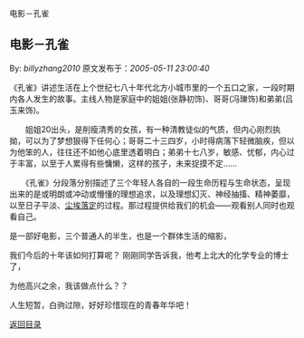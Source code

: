 电影－孔雀
## 电影－孔雀

By: *billyzhang2010* 原文发布于：*2005-05-11 23:00:40*

《孔雀》讲述生活在上个世纪七八十年代北方小城市里的一个五口之家，一段时期内各人发生的故事。主线人物是家庭中的姐姐(张静初饰)、哥哥(冯瓅饰)和弟弟(吕玉来饰)。

　　姐姐20出头，是削瘦清秀的女孩，有一种清教徒似的气质，但内心刚烈执拗，可以为了梦想狠得下任何心；哥哥二十三四岁，小时得病落下轻微脑疾，但以为他笨的人，往往还不如他心底里透着明白；弟弟十七八岁，敏感、忧郁，内心过于丰富，以至于人累得有些慵懒，这样的孩子，未来捉摸不定……

　　《孔雀》分段落分别描述了三个年轻人各自的一段生命历程与生命状态，呈现出来的是或明朗或冲动或懵懂的理想追求，以及理想幻灭、神经抽搐、精神萎靡，以至日子平淡、[尘埃落定](http&#58;//ent.tom.com/1030/1592/200463-82058.html)的过程。那过程提供给我们的机会——观看别人同时也观看自己。

 

  是一部好电影，三个普通人的半生，也是一个群体生活的缩影，

我们今后的十年该如何打算呢？ 刚刚同学告诉我，他考上北大的化学专业的博士了，

为他高兴之余，我该做点什么？？

人生短暂，白驹过隙，好好珍惜现在的青春年华吧！

[返回目录](index.html)
